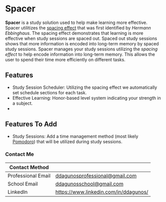 # Spacer

**Spacer** is a study solution used to help make learning more effective. Spacer utilitizes the [spacing effect](https://en.wikipedia.org/wiki/Spacing_effect) that was first identified by *Hermann Ebbinghaus*. The spacing effect demonstrates that learning is more effective when study sessions are spaced out. Spaced out study sessions shows that more information is encoded into long-term memory by spaced study sessions. Spacer manages your study sessions utilizing the *spacing effect* to help encode information into long-term memory. This allows the user to spend their time more efficiently on different tasks. 

## Features
- Study Session Scheduler: Utilizing the spacing effect we automatically set schedule sections for each task.
- Effective Learning: Honor-based level system indicating your strength in a subject.
- 

## Features To Add
- Study Sessions: Add a time management method (most likely [Pomodoro](https://www.forbes.com/sites/bryancollinseurope/2020/03/03/the-pomodoro-technique/#18f7d5fc3985)) that will be utilized during study sessions. 

### Contact Me

| Contact Method |  |
| --- | --- |
| Professional Email | ddagunosprofessional@gmail.com |
| School Email | ddagunosschool@gmail.com |
| LinkedIn | https://www.linkedin.com/in/ddagunos/ |
